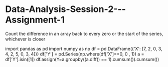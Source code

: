 # Data-Analysis-Session-2---Assignment-1

Count the difference in an array back to every zero or the start of the series, whichever is closer

import pandas as pd
import numpy as np
df = pd.DataFrame({'X': [7, 2, 0, 3, 4, 2, 5, 0, 3, 4]})
df['Y'] = pd.Series(np.where(df['X']==0, 0 , 1))
a = df['Y'].isin([1])
df.assign(Y=a.groupby((a.diff() == 1).cumsum()).cumsum())
